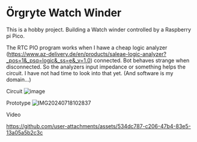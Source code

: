 # Örgryte Watch Winder
This is a hobby project. Building a Watch winder controlled by a Raspberry pi Pico.

The RTC PIO program works when I hawe a cheap logic analyzer (https://www.az-delivery.de/en/products/saleae-logic-analyzer?_pos=1&_psq=logic&_ss=e&_v=1.0)  connected. Bot behaves strange when disconnected.
So the analyzers input impedance or something helps the circuit. I have not had time to look into that yet. (And software is my domain...)

Circuit 
![image](https://github.com/user-attachments/assets/0f97ff8a-f416-4822-b9b0-700ad1891d10)


Prototype
![IMG20240718102837](https://github.com/user-attachments/assets/c5e7f0cf-24f8-479e-9a0b-cec28afd60ee)


Video

https://github.com/user-attachments/assets/534dc787-c206-47b4-83e5-13a05a5b2c3c

